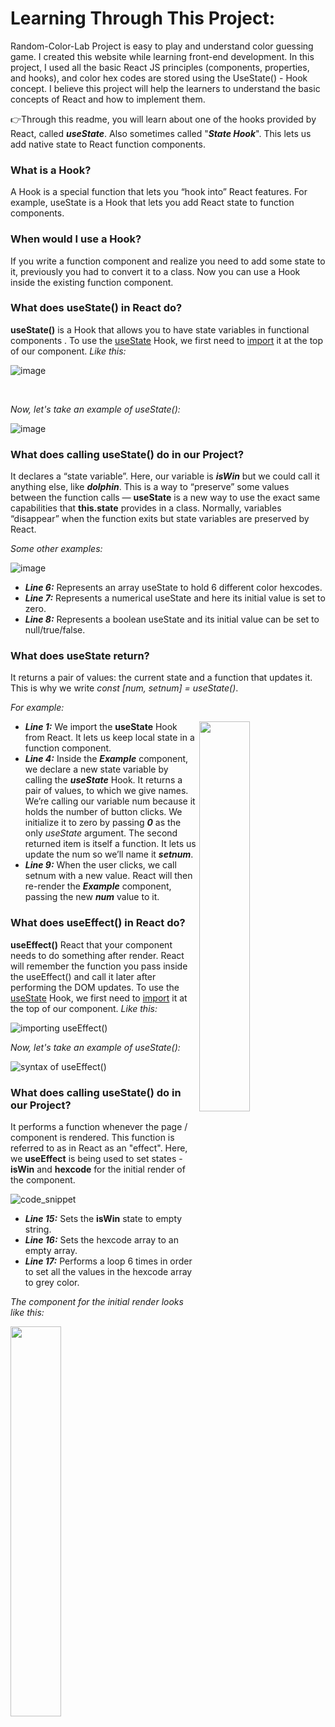 # Learning Through This Project:

Random-Color-Lab Project is easy to play and understand color guessing game. I created this website while learning front-end development. In this project, I used all the basic React JS principles (components, properties, and hooks), and color hex codes are stored using the UseState() - Hook concept. I believe this project will help the learners to understand the basic concepts of React and how to implement them.

👉Through this readme, you will learn about one of the hooks provided by React, called _**useState**_. Also sometimes called "_**State Hook**_". This lets us add native state to React function components.

**<h3>What is a Hook?</h3>** A Hook is a special function that lets you “hook into” React features. For example, useState is a Hook that lets you add React state to function components.

**<h3>When would I use a Hook?</h3>** If you write a function component and realize you need to add some state to it, previously you had to convert it to a class. Now you can use a Hook inside the existing function component.

**<h3>What does useState() in React do?</h3>** **useState()** is a Hook that allows you to have state variables in functional components . To use the <ins>useState</ins> Hook, we first need to <ins>import</ins> it at the top of our component.
_Like this:_

![image](https://user-images.githubusercontent.com/90326051/190815728-f880cbb3-9c99-4d0f-a6e1-0c7055016ceb.png)

</br>

_Now, let's take an example of useState():_

![image](https://user-images.githubusercontent.com/90326051/190823399-5e73ffde-70d0-4454-8dbe-b407dbc6fb07.png)

**<h3>What does calling useState() do in our Project?</h3>** It declares a “state variable”. Here, our variable is _**isWin**_ but we could call it anything else, like _**dolphin**_. This is a way to “preserve” some values between the function calls — **useState** is a new way to use the exact same capabilities that **this.state** provides in a class. Normally, variables “disappear” when the function exits but state variables are preserved by React.

_Some other examples:_

![image](https://user-images.githubusercontent.com/90326051/190826413-47fa93ea-1565-450f-8d1f-c2e9973a5461.png)

- _**Line 6:**_ Represents an array useState to hold 6 different color hexcodes.
- _**Line 7:**_ Represents a numerical useState and here its initial value is set to zero.
- _**Line 8:**_ Represents a boolean useState and its initial value can be set to null/true/false.

**<h3>What does useState return?</h3>** It returns a pair of values: the current state and a function that updates it. This is why we write _const [num, setnum] = useState()_.

_For example:_

<img width="40%" align="right"   src="https://user-images.githubusercontent.com/90326051/190826834-6132792d-43ab-4774-9768-32d1dc85ac5b.png" >

- _**Line 1:**_ We import the **useState** Hook from React. It lets us keep local state in a function component.
- _**Line 4:**_ Inside the _**Example**_ component, we declare a new state variable by calling the _**useState**_ Hook. It returns a pair of values, to which we give names. We’re calling our variable num because it holds the number of button clicks. We initialize it to zero by passing _**0**_ as the only _useState_ argument. The second returned item is itself a function. It lets us update the num so we’ll name it _**setnum**_.
- _**Line 9:**_ When the user clicks, we call setnum with a new value. React will then re-render the _**Example**_ component, passing the new _**num**_ value to it.

**<h3>What does useEffect() in React do?</h3>** **useEffect()** React that your component needs to do something after render. React will remember the function you pass inside the useEffect() and call it later after performing the DOM updates. To use the <ins>useState</ins> Hook, we first need to <ins>import</ins> it at the top of our component.
_Like this:_

![importing useEffect()](https://user-images.githubusercontent.com/76689021/193349567-441cc2d7-3d21-444a-a125-4a3d62d78e89.png)

_Now, let's take an example of useState():_

![syntax of useEffect()](https://user-images.githubusercontent.com/76689021/193349652-d19e03bf-4090-4106-9b9a-2923c894cb68.png)

**<h3>What does calling useState() do in our Project?</h3>** It performs a function whenever the page / component is rendered. This function is referred to as in React as an "effect". Here, we **useEffect** is being used to set states - **isWin** and **hexcode** for the initial render of the component.

![code_snippet](https://user-images.githubusercontent.com/76689021/193349736-e67e285a-22cd-46b6-8c60-b8a14ef5d640.png)

- _**Line 15:**_ Sets the **isWin** state to empty string.
- _**Line 16:**_ Sets the hexcode array to an empty array.
- _**Line 17:**_ Performs a loop 6 times in order to set all the values in the hexcode array to grey color.

_The component for the initial render looks like this:_

<img width="40%" src ="https://user-images.githubusercontent.com/76689021/193349777-5234352d-8b17-44f5-9d9a-88278efbb397.png" />
